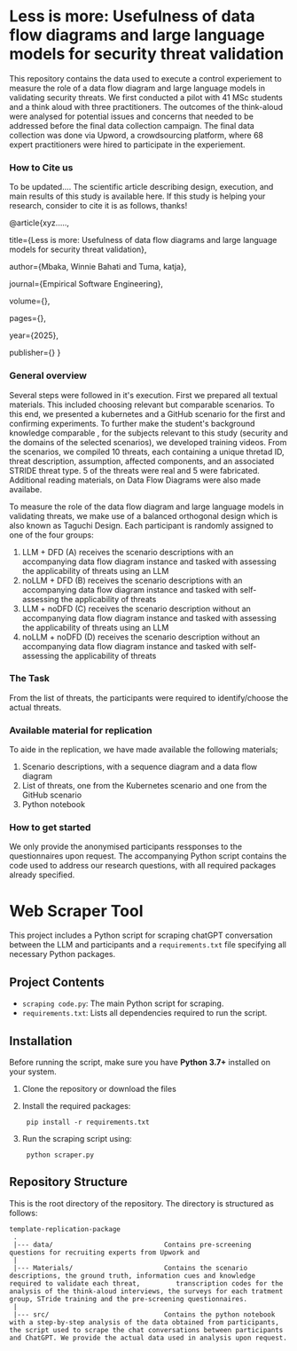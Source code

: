 # Less is more: Usefulness of data flow diagrams and large language models for security threat validation
This repository contains the data used to execute a control experiement to measure the role of a data flow diagram and large language models in validating security threats. We first conducted a pilot with 41 MSc students and a think aloud with three practitioners. The outcomes of the think-aloud were analysed for potential issues and concerns that needed to be addressed before the final data collection campaign. The final data collection was done via Upword, a crowdsourcing platform, where 68 expert practitioners were hired to participate in the experiement.

### How to Cite us
To be updated....
The scientific article describing design, execution, and main results of this study is available here.
If this study is helping your research, consider to cite it is as follows, thanks!

@article{xyz.....,

  title={Less is more: Usefulness of data flow diagrams and large language models for security threat validation},
  
  author={Mbaka, Winnie Bahati and Tuma, katja},
  
  journal={Empirical Software Engineering},
  
  volume={},
  
  pages={},
  
  year={2025},
  
  publisher={}
}

### General overview
Several steps were followed in it's execution. 
First we prepared all textual materials. This included choosing relevant but comparable scenarios. To this end, we presented a kubernetes and a GitHub scenario for the first and confirming experiments. To further make the student's background knowledge comparable , for the subjects relevant to this study (security and the domains of the selected scenarios), we developed training videos.
From the scenarios, we compiled 10 threats, each containing a unique thretad ID, threat description, assumption, affected components, and an associated STRIDE threat type. 5 of the threats were real and 5 were fabricated.
Additional reading materials, on Data Flow Diagrams were also made availabe.

To measure the role of the data flow diagram and large language models in validating threats, we make use of a balanced orthogonal design which is also known as Taguchi Design. Each participant
is randomly assigned to one of the four groups:

1) LLM + DFD (A) receives the scenario descriptions with an accompanying data flow diagram instance and tasked with assessing the applicability of threats using an LLM
2) noLLM + DFD (B) receives the scenario descriptions with an accompanying data flow diagram instance and tasked with self-assessing the applicability of threats
3) LLM + noDFD (C) receives the scenario description without an accompanying data flow diagram instance and tasked with assessing the applicability of threats using an LLM
4) noLLM + noDFD (D) receives the scenario description without an accompanying data flow diagram instance and tasked with self-assessing the applicability of threats

### The Task
From the list of threats, the participants were required to identify/choose the actual threats.


### Available material for replication
To aide in the replication, we have made available the following materials;
1. Scenario descriptions, with a sequence diagram and a data flow diagram
2. List of threats, one from the Kubernetes scenario and one from the GitHub scenario
3. Python notebook


### How to get started
We only provide the anonymised participants ressponses to the questionnaires upon request.
The accompanying Python script contains the code used to address our research questions, with all required packages already specified.

# Web Scraper Tool

This project includes a Python script for scraping chatGPT conversation between the LLM and participants and a `requirements.txt` file specifying all necessary Python packages.

## Project Contents

- `scraping code.py`: The main Python script for scraping.
- `requirements.txt`: Lists all dependencies required to run the script.

## Installation

Before running the script, make sure you have **Python 3.7+** installed on your system.

1. Clone the repository or download the files

2. Install the required packages:

        pip install -r requirements.txt

3. Run the scraping script using:
   
        python scraper.py




## Repository Structure
This is the root directory of the repository. The directory is structured as follows:

    template-replication-package
     .
     |--- data/                            Contains pre-screening questions for recruiting experts from Upwork and 
     |
     |--- Materials/                       Contains the scenario descriptions, the ground truth, information cues and knowledge required to validate each threat,         transcription codes for the analysis of the think-aloud interviews, the surveys for each tratment group, STride training and the pre-screening questionnaires.
     |
     |--- src/                             Contains the python notebook with a step-by-step analysis of the data obtained from participants, the script used to scrape the chat conversations between participants and ChatGPT. We provide the actual data used in analysis upon request. 
    
    
     
                         
  




